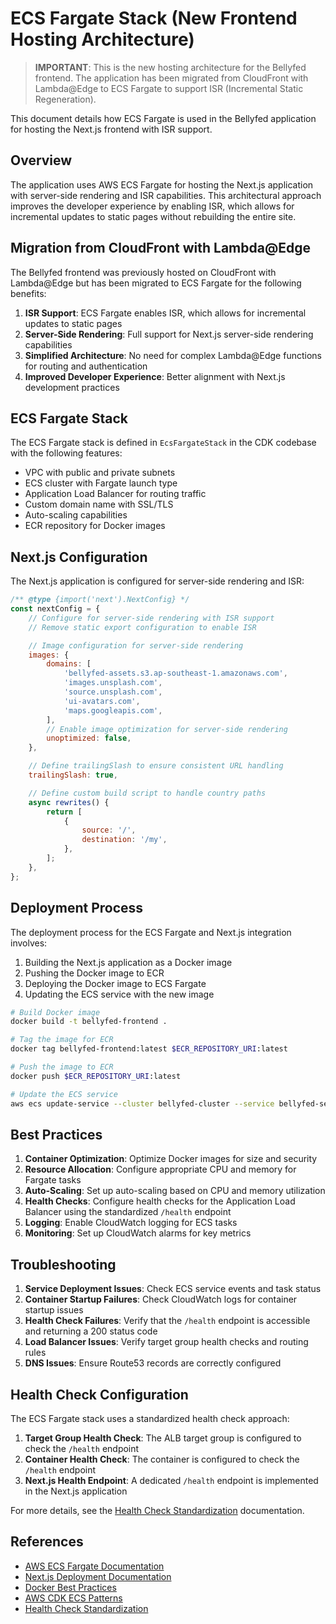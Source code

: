 # ECS Fargate Stack (New Frontend Hosting Architecture)

> **IMPORTANT**: This is the new hosting architecture for the Bellyfed frontend. The application has been migrated from CloudFront with Lambda@Edge to ECS Fargate to support ISR (Incremental Static Regeneration).

This document details how ECS Fargate is used in the Bellyfed application for hosting the Next.js frontend with ISR support.

## Overview

The application uses AWS ECS Fargate for hosting the Next.js application with server-side rendering and ISR capabilities. This architectural approach improves the developer experience by enabling ISR, which allows for incremental updates to static pages without rebuilding the entire site.

## Migration from CloudFront with Lambda@Edge

The Bellyfed frontend was previously hosted on CloudFront with Lambda@Edge but has been migrated to ECS Fargate for the following benefits:

1. **ISR Support**: ECS Fargate enables ISR, which allows for incremental updates to static pages
2. **Server-Side Rendering**: Full support for Next.js server-side rendering capabilities
3. **Simplified Architecture**: No need for complex Lambda@Edge functions for routing and authentication
4. **Improved Developer Experience**: Better alignment with Next.js development practices

## ECS Fargate Stack

The ECS Fargate stack is defined in `EcsFargateStack` in the CDK codebase with the following features:

- VPC with public and private subnets
- ECS cluster with Fargate launch type
- Application Load Balancer for routing traffic
- Custom domain name with SSL/TLS
- Auto-scaling capabilities
- ECR repository for Docker images

## Next.js Configuration

The Next.js application is configured for server-side rendering and ISR:

```javascript
/** @type {import('next').NextConfig} */
const nextConfig = {
    // Configure for server-side rendering with ISR support
    // Remove static export configuration to enable ISR

    // Image configuration for server-side rendering
    images: {
        domains: [
            'bellyfed-assets.s3.ap-southeast-1.amazonaws.com',
            'images.unsplash.com',
            'source.unsplash.com',
            'ui-avatars.com',
            'maps.googleapis.com',
        ],
        // Enable image optimization for server-side rendering
        unoptimized: false,
    },

    // Define trailingSlash to ensure consistent URL handling
    trailingSlash: true,

    // Define custom build script to handle country paths
    async rewrites() {
        return [
            {
                source: '/',
                destination: '/my',
            },
        ];
    },
};
```

## Deployment Process

The deployment process for the ECS Fargate and Next.js integration involves:

1. Building the Next.js application as a Docker image
2. Pushing the Docker image to ECR
3. Deploying the Docker image to ECS Fargate
4. Updating the ECS service with the new image

```bash
# Build Docker image
docker build -t bellyfed-frontend .

# Tag the image for ECR
docker tag bellyfed-frontend:latest $ECR_REPOSITORY_URI:latest

# Push the image to ECR
docker push $ECR_REPOSITORY_URI:latest

# Update the ECS service
aws ecs update-service --cluster bellyfed-cluster --service bellyfed-service --force-new-deployment
```

## Best Practices

1. **Container Optimization**: Optimize Docker images for size and security
2. **Resource Allocation**: Configure appropriate CPU and memory for Fargate tasks
3. **Auto-Scaling**: Set up auto-scaling based on CPU and memory utilization
4. **Health Checks**: Configure health checks for the Application Load Balancer using the standardized `/health` endpoint
5. **Logging**: Enable CloudWatch logging for ECS tasks
6. **Monitoring**: Set up CloudWatch alarms for key metrics

## Troubleshooting

1. **Service Deployment Issues**: Check ECS service events and task status
2. **Container Startup Failures**: Check CloudWatch logs for container startup issues
3. **Health Check Failures**: Verify that the `/health` endpoint is accessible and returning a 200 status code
4. **Load Balancer Issues**: Verify target group health checks and routing rules
5. **DNS Issues**: Ensure Route53 records are correctly configured

## Health Check Configuration

The ECS Fargate stack uses a standardized health check approach:

1. **Target Group Health Check**: The ALB target group is configured to check the `/health` endpoint
2. **Container Health Check**: The container is configured to check the `/health` endpoint
3. **Next.js Health Endpoint**: A dedicated `/health` endpoint is implemented in the Next.js application

For more details, see the [Health Check Standardization](./health-check-standardization.md) documentation.

## References

- [AWS ECS Fargate Documentation](https://docs.aws.amazon.com/AmazonECS/latest/developerguide/AWS_Fargate.html)
- [Next.js Deployment Documentation](https://nextjs.org/docs/deployment)
- [Docker Best Practices](https://docs.docker.com/develop/develop-images/dockerfile_best-practices/)
- [AWS CDK ECS Patterns](https://docs.aws.amazon.com/cdk/api/latest/docs/aws-ecs-patterns-readme.html)
- [Health Check Standardization](./health-check-standardization.md)
